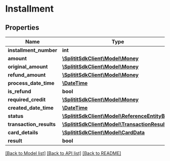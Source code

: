 # Installment

## Properties
Name | Type | Description | Notes
------------ | ------------- | ------------- | -------------
**installment_number** | **int** |  | 
**amount** | [**\SplititSdkClient\Model\Money**](Money.md) |  | [optional] 
**original_amount** | [**\SplititSdkClient\Model\Money**](Money.md) |  | [optional] 
**refund_amount** | [**\SplititSdkClient\Model\Money**](Money.md) |  | [optional] 
**process_date_time** | [**\DateTime**](\DateTime.md) |  | [optional] 
**is_refund** | **bool** |  | 
**required_credit** | [**\SplititSdkClient\Model\Money**](Money.md) |  | [optional] 
**created_date_time** | [**\DateTime**](\DateTime.md) |  | 
**status** | [**\SplititSdkClient\Model\ReferenceEntityBase**](ReferenceEntityBase.md) |  | [optional] 
**transaction_results** | [**\SplititSdkClient\Model\TransactionResult[]**](TransactionResult.md) |  | [optional] 
**card_details** | [**\SplititSdkClient\Model\CardData**](CardData.md) |  | [optional] 
**result** | **bool** |  | [optional] 

[[Back to Model list]](../README.md#documentation-for-models) [[Back to API list]](../README.md#documentation-for-api-endpoints) [[Back to README]](../README.md)


